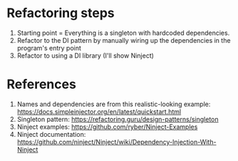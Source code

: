 # Refactoring steps
1. Starting point = Everything is a singleton with hardcoded dependencies.
2. Refactor to the DI pattern by manually wiring up the dependencies in the program's entry point
4. Refactor to using a DI library (I'll show Ninject)

# References
1. Names and dependencies are from this realistic-looking example: https://docs.simpleinjector.org/en/latest/quickstart.html
2. Singleton pattern: https://refactoring.guru/design-patterns/singleton
3. Ninject examples: https://github.com/ryber/Ninject-Examples
4. Ninject documentation: https://github.com/ninject/Ninject/wiki/Dependency-Injection-With-Ninject
